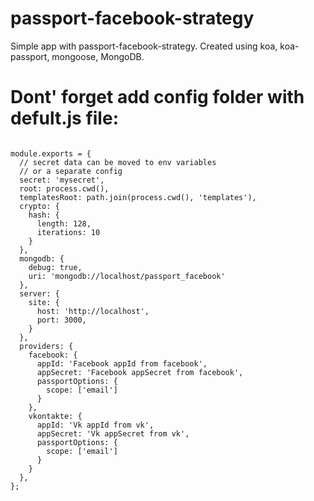 # passport-facebook-strategy
Simple app with passport-facebook-strategy.
Created using koa, koa-passport, mongoose, MongoDB.

# Dont' forget add config folder with defult.js file:

```const path = require('path');

module.exports = {
  // secret data can be moved to env variables
  // or a separate config
  secret: 'mysecret',
  root: process.cwd(),
  templatesRoot: path.join(process.cwd(), 'templates'),
  crypto: {
    hash: {
      length: 128,
      iterations: 10
    }
  },
  mongodb: {
    debug: true,
    uri: 'mongodb://localhost/passport_facebook'
  },
  server: {
    site: {
      host: 'http://localhost',
      port: 3000,
    }
  },
  providers: {
    facebook: {
      appId: 'Facebook appId from facebook',
      appSecret: 'Facebook appSecret from facebook',
      passportOptions: {
        scope: ['email']
      }
    },
    vkontakte: {
      appId: 'Vk appId from vk',
      appSecret: 'Vk appSecret from vk',
      passportOptions: {
        scope: ['email']
      }
    }
  },
};

```